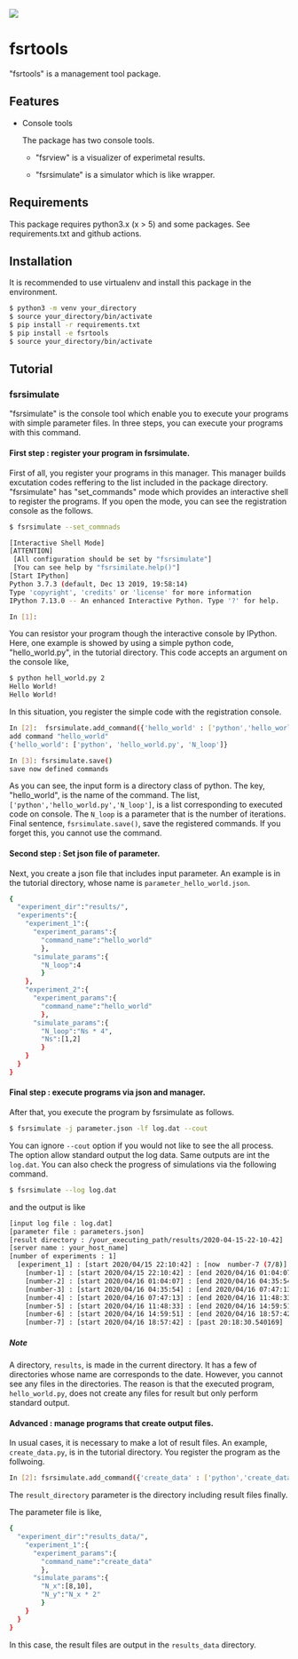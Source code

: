 ![](https://github.com/FIshikawa/fsrtools/workflows/Python%20package/badge.svg)

# fsrtools

"fsrtools" is a management tool package.

## Features

- Console tools

    The package has two console tools.

    -  "fsrview" is a visualizer of experimetal results.

    -  "fsrsimulate" is a simulator which is like wrapper.

## Requirements
This package requires python3.x (x > 5) and some packages.
See requirements.txt and github actions.

## Installation
It is recommended to use virtualenv and install this package in the environment.

```bash
$ python3 -m venv your_directory
$ source your_directory/bin/activate
$ pip install -r requirements.txt
$ pip install -e fsrtools
$ source your_directory/bin/activate
```  

## Tutorial 
### fsrsimulate
"fsrsimulate" is the console tool which enable you to execute your programs with simple parameter files.
In three steps, you can execute your programs with this command.

#### First step : register your program in fsrsimulate.
First of all, you register your programs in this manager.
This manager builds excutation codes reffering to the list included in the package directory.
"fsrsimulate" has "set_commands" mode which provides an interactive shell to register the programs.
If you open the mode, you can see the registration console as the follows.
```bash
$ fsrsimulate --set_commnads

[Interactive Shell Mode]
[ATTENTION]
 [All configuration should be set by "fsrsimulate"]
 [You can see help by "fsrsimilate.help()"]
[Start IPython]
Python 3.7.3 (default, Dec 13 2019, 19:58:14) 
Type 'copyright', 'credits' or 'license' for more information
IPython 7.13.0 -- An enhanced Interactive Python. Type '?' for help.

In [1]:  
```  
You can resistor your program though the interactive console by IPython.
Here, one example is showed by using a simple python code, "hello_world.py", in the tutorial directory.
This code accepts an argument on the console like, 
```bash
$ python hell_world.py 2
Hello World!
Hello World!
```
In this situation, you register the simple code with the registration console.
```bash
In [2]:  fsrsimulate.add_command({'hello_world' : ['python','hello_world.py','N_loop']})
add command "hello_world"
{'hello_world': ['python', 'hello_world.py', 'N_loop']}

In [3]: fsrsimulate.save()                                                      
save now defined commands
```
As you can see, the input form is a directory class of python.
The key, "hello_world", is the name of the command.
The list, `['python','hello_world.py','N_loop']`, is a list corresponding to executed code on console.
The `N_loop` is a parameter that is the number of iterations.
Final sentence, `fsrsimulate.save()`, save the registered commands.
If you forget this, you cannot use the command.

#### Second step : Set json file of parameter.
Next, you create a json file that includes input parameter.
An example is in the tutorial directory, whose name is `parameter_hello_world.json`.
```bash
{
  "experiment_dir":"results/",
  "experiments":{
    "experiment_1":{
      "experiment_params":{
        "command_name":"hello_world"
        },
      "simulate_params":{
        "N_loop":4
        }
    },
    "experiment_2":{
      "experiment_params":{
        "command_name":"hello_world"
        },
      "simulate_params":{
        "N_loop":"Ns * 4",
        "Ns":[1,2]
        }
    }
  }
}
```

#### Final step : execute programs via json and manager.
After that, you execute the program by fsrsimulate as follows.
```bash
$ fsrsimulate -j parameter.json -lf log.dat --cout
```
You can ignore `--cout` option if you would not like to see the all process.
The option allow standard output the log data.
Same outputs are int the `log.dat`.
You can also check the progress of simulations via the following command.
```bash
$ fsrsimulate --log log.dat
```
and the output is like
```bash
[input log file : log.dat]
[parameter file : parameters.json]
[result directory : /your_executing_path/results/2020-04-15-22-10-42]
[server name : your_host_name]
[number of experiments : 1]
  [experiment_1] : [start 2020/04/15 22:10:42] : [now  number-7 (7/8)]  [command_name : hell_world] [number of simulations : 2] [change params : N_loop,]
    [number-1] : [start 2020/04/15 22:10:42] : [end 2020/04/16 01:04:07] : [duration 2:53:24.759144] 
    [number-2] : [start 2020/04/16 01:04:07] : [end 2020/04/16 04:35:54] : [duration 3:31:46.912979] 
    [number-3] : [start 2020/04/16 04:35:54] : [end 2020/04/16 07:47:13] : [duration 3:11:19.212305] 
    [number-4] : [start 2020/04/16 07:47:13] : [end 2020/04/16 11:48:33] : [duration 4:01:20.085181] 
    [number-5] : [start 2020/04/16 11:48:33] : [end 2020/04/16 14:59:51] : [duration 3:11:17.353289] 
    [number-6] : [start 2020/04/16 14:59:51] : [end 2020/04/16 18:57:42] : [duration 3:57:51.612033] 
    [number-7] : [start 2020/04/16 18:57:42] : [past 20:18:30.540169] 
```

##### Note 
A directory, `results`, is made in the current directory.
It has a few of directories whose name are corresponds to the date.
However, you cannot see any files in the directories.
The reason is that the executed program, `hello_world.py`, does not create any files for result
but only perform standard output.

#### Advanced : manage programs that create output files. 
In usual cases, it is necessary to make a lot of result files.
An example, `create_data.py`, is in the tutorial directory.
You register the program as the follwoing.

```bash 
In [2]: fsrsimulate.add_command({'create_data' : ['python','create_data.py','result_directory','N_x','N_y']})
```
The `result_directory` parameter is the directory including result files finally.

The parameter file is like,

```bash
{
  "experiment_dir":"results_data/",
    "experiment_1":{
      "experiment_params":{
        "command_name":"create_data"
        },
      "simulate_params":{
        "N_x":[8,10],
        "N_y":"N_x * 2"
        }
    }
  }
}
```
In this case, the result files are output in the `results_data` directory.


